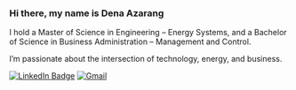 ### Hi there, my name is Dena Azarang
I hold a Master of Science in Engineering – Energy Systems, and a Bachelor of Science in Business Administration – Management and Control.

I’m passionate about the intersection of technology, energy, and business.

[![LinkedIn Badge](https://img.shields.io/badge/-LinkedIn-blue?style=flat&logo=Linkedin&logoColor=white&link=https://www.linkedin.com/in/dena-azarang/)](https://www.linkedin.com/in/dena-azarang/) [![Gmail](https://img.shields.io/badge/Email-Contact%20Me-important?style=flat&link=mailto:dena.azarang@gmail.com)](mailto:dena.azarang@gmail.com)



<!---
- 👋 Hi, I’m @Dazarang
- 👀 I’m interested in ...
- 🌱 I’m currently learning ...
- 💞️ I’m looking to collaborate on ...
- 📫 How to reach me ...

Dazarang/Dazarang is a ✨ special ✨ repository because its `README.md` (this file) appears on your GitHub profile.
You can click the Preview link to take a look at your changes.
--->
